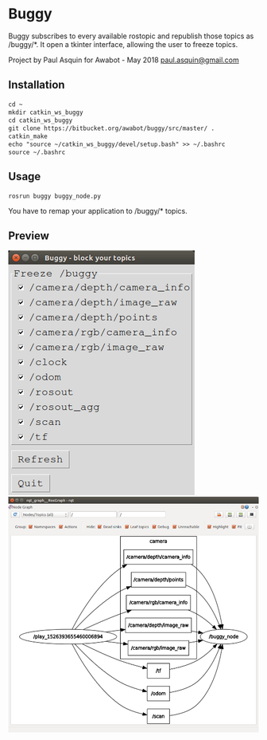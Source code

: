 # Buggy

Buggy subscribes to every available rostopic and republish those topics as /buggy/*.
It open a tkinter interface, allowing the user to freeze topics.

Project by Paul Asquin for Awabot - May 2018
paul.asquin@gmail.com

## Installation
```
cd ~
mkdir catkin_ws_buggy
cd catkin_ws_buggy
git clone https://bitbucket.org/awabot/buggy/src/master/ .
catkin_make
echo "source ~/catkin_ws_buggy/devel/setup.bash" >> ~/.bashrc
source ~/.bashrc
```

## Usage
```
rosrun buggy buggy_node.py
```
You have to remap your application to /buggy/* topics.

 ## Preview

![Buggy GUI](doc/buggy_interface.png?raw=true "Buggy GUI")
![Buggy RQT Graph](doc/buggy_rqt_graph.png?raw=true "Buggy RQT Graph")